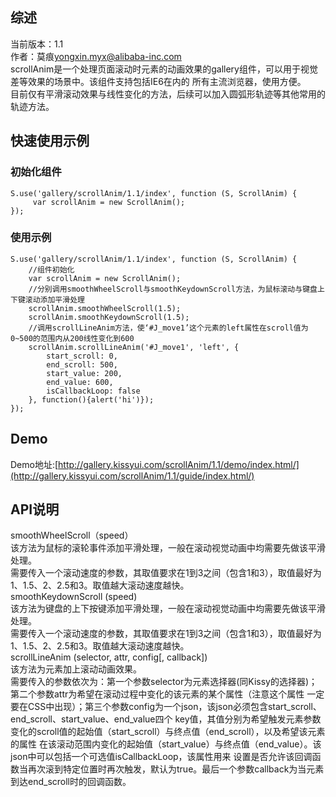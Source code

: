## 综述

当前版本：1.1  
作者：莫痕<yongxin.myx@alibaba-inc.com>  
scrollAnim是一个处理页面滚动时元素的动画效果的gallery组件，可以用于视觉差等效果的场景中。该组件支持包括IE6在内的
所有主流浏览器，使用方便。  
目前仅有平滑滚动效果与线性变化的方法，后续可以加入圆弧形轨迹等其他常用的轨迹方法。

## 快速使用示例
### 初始化组件

    S.use('gallery/scrollAnim/1.1/index', function (S, ScrollAnim) {
         var scrollAnim = new ScrollAnim();
    });

### 使用示例
    S.use('gallery/scrollAnim/1.1/index', function (S, ScrollAnim) {
        //组件初始化
        var scrollAnim = new ScrollAnim();
        //分别调用smoothWheelScroll与smoothKeydownScroll方法，为鼠标滚动与键盘上下键滚动添加平滑处理
        scrollAnim.smoothWheelScroll(1.5);
        scrollAnim.smoothKeydownScroll(1.5);
        //调用scrollLineAnim方法，使‘#J_move1’这个元素的left属性在scroll值为0~500的范围内从200线性变化到600
        scrollAnim.scrollLineAnim('#J_move1', 'left', {
            start_scroll: 0,
            end_scroll: 500,
            start_value: 200,
            end_value: 600,
            isCallbackLoop: false
        }, function(){alert('hi')});
    });

## Demo
Demo地址:[http://gallery.kissyui.com/scrollAnim/1.1/demo/index.html/](http://gallery.kissyui.com/scrollAnim/1.1/guide/index.html/)


## API说明

smoothWheelScroll（speed）  
该方法为鼠标的滚轮事件添加平滑处理，一般在滚动视觉动画中均需要先做该平滑处理。  
需要传入一个滚动速度的参数，其取值要求在1到3之间（包含1和3），取值最好为1、1.5、2、2.5和3。取值越大滚动速度越快。  
smoothKeydownScroll (speed)  
该方法为键盘的上下按键添加平滑处理，一般在滚动视觉动画中均需要先做该平滑处理。  
需要传入一个滚动速度的参数，其取值要求在1到3之间（包含1和3），取值最好为1、1.5、2、2.5和3。取值越大滚动速度越快。  
scrollLineAnim (selector, attr, config[, callback])  
该方法为元素加上滚动动画效果。  
需要传入的参数依次为：第一个参数selector为元素选择器(同Kissy的选择器)；第二个参数attr为希望在滚动过程中变化的该元素的某个属性（注意这个属性
一定要在CSS中出现）；第三个参数config为一个json，该json必须包含start_scroll、end_scroll、start_value、end_value四个
key值，其值分别为希望触发元素参数变化的scroll值的起始值（start_scroll）与终点值（end_scroll），以及希望该元素的属性
在该滚动范围内变化的起始值（start_value）与终点值（end_value）。该json中可以包括一个可选值isCallbackLoop，该属性用来
设置是否允许该回调函数当再次滚到特定位置时再次触发，默认为true。最后一个参数callback为当元素到达end_scroll时的回调函数。  
